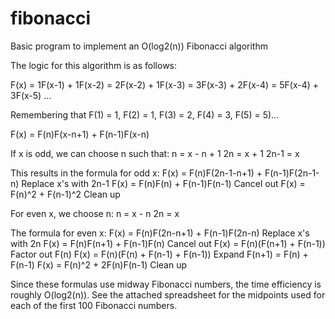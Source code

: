 fibonacci
=========

Basic program to implement an O(log2(n)) Fibonacci algorithm

The logic for this algorithm is as follows:

F(x)  = 1F(x-1) + 1F(x-2)
      = 2F(x-2) + 1F(x-3)
      = 3F(x-3) + 2F(x-4)
      = 5F(x-4) + 3F(x-5)
      ...

Remembering that F(1) = 1, F(2) = 1, F(3) = 2, F(4) = 3, F(5) = 5)...

F(x)  = F(n)F(x-n+1) + F(n-1)F(x-n)

If x is odd, we can choose n such that:
n     = x - n + 1
2n    = x + 1
2n-1  = x

This results in the formula for odd x:
F(x)  = F(n)F(2n-1-n+1) + F(n-1)F(2n-1-n) Replace x's with 2n-1
F(x)  = F(n)F(n) + F(n-1)F(n-1)           Cancel out
F(x)  = F(n)^2 + F(n-1)^2                 Clean up

For even x, we choose n:
n   = x - n
2n  = x

The formula for even x:
F(x)  = F(n)F(2n-n+1) + F(n-1)F(2n-n)     Replace x's with 2n
F(x)  = F(n)F(n+1) + F(n-1)F(n)           Cancel out
F(x)  = F(n)(F(n+1) + F(n-1))             Factor out F(n)
F(x)  = F(n)(F(n) + F(n-1) + F(n-1))      Expand F(n+1) = F(n) + F(n-1)
F(x)  = F(n)^2 + 2F(n)F(n-1)              Clean up

Since these formulas use midway Fibonacci numbers, the time efficiency is roughly O(log2(n)).
See the attached spreadsheet for the midpoints used for each of the first 100 Fibonacci numbers.
